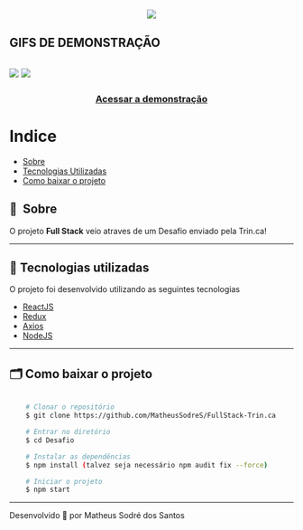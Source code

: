 <h1 align="center">
    <img src="https://ik.imagekit.io/kudysak8uv/logo2_wkzFleEF6.png">
</h1>

## GIFS DE DEMONSTRAÇÃO
<h2 aligh="center">
   <img src="https://j.gifs.com/WPpzQW.gif">
    
   <img src="https://j.gifs.com/79Y7pw.gif">
</h2>

<h3 align="center">
    <a href="https://www.youtube.com/watch?v=pFpV48v1Mxs">Acessar a demonstração</a>
<h3 >

# Indice

- [Sobre](#-sobre)
- [Tecnologias Utilizadas](#-tecnologias-utilizadas)
- [Como baixar o projeto](#-como-baixar-o-projeto)

## 🔖&nbsp; Sobre

O projeto **Full Stack** veio atraves de um Desafio enviado pela Trin.ca!

---

## 🚀 Tecnologias utilizadas

O projeto foi desenvolvido utilizando as seguintes tecnologias

- [ReactJS](https://reactjs.org)
- [Redux](https://redux.org)
- [Axios](https://github.com/axios/axios)
- [NodeJS](https://nodejs.org)

---

## 🗂 Como baixar o projeto

```bash

    # Clonar o repositório
    $ git clone https://github.com/MatheusSodreS/FullStack-Trin.ca

    # Entrar no diretório
    $ cd Desafio

    # Instalar as dependências
    $ npm install (talvez seja necessário npm audit fix --force)

    # Iniciar o projeto
    $ npm start
```

---

Desenvolvido 💜 por Matheus Sodré dos Santos
